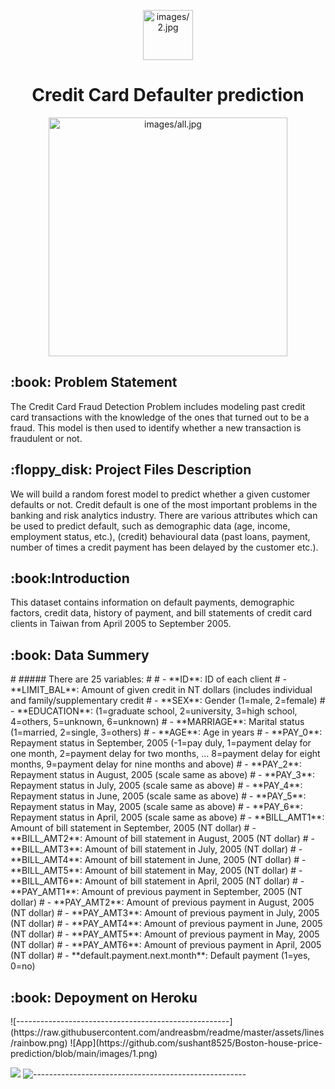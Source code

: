 <p align="center"> 
  <img src="images/2.jpg" alt="images/2.jpg" width="80px" height="80px">
</p>
<h1 align="center"> Credit Card Defaulter prediction </h1>
<p align="center"> 
<img src="images/all.jpg" alt="images/all.jpg" height="382px">
</p>
<h2> :book: Problem Statement</h2>
The Credit Card Fraud Detection Problem includes modeling past credit card transactions with the knowledge of the ones that turned out to be a fraud. This model is then used to identify whether a new transaction is fraudulent or not.

<h2> :floppy_disk: Project Files Description</h2>
We will build a random forest model to predict whether a given customer defaults or not. Credit default is one of the most important problems in the banking and risk analytics industry. There are various attributes which can be used to predict default, such as demographic data (age, income, employment status, etc.), (credit) behavioural data (past loans, payment, number of times a credit payment has been delayed by the customer etc.).

<h2> :book:Introduction</h2>
This dataset contains information on default payments, demographic factors, credit data, history of payment, and bill statements of credit card clients in Taiwan from April 2005 to September 2005.

<h2> :book: Data Summery</h2>
# ##### There are 25 variables:
# 
# - **ID**: ID of each client
# - **LIMIT_BAL**: Amount of given credit in NT dollars (includes individual and family/supplementary credit
# - **SEX**: Gender (1=male, 2=female)
# - **EDUCATION**: (1=graduate school, 2=university, 3=high school, 4=others, 5=unknown, 6=unknown)
# - **MARRIAGE**: Marital status (1=married, 2=single, 3=others)
# - **AGE**: Age in years
# - **PAY_0**: Repayment status in September, 2005 (-1=pay duly, 1=payment delay for one month, 2=payment delay for two months, … 8=payment delay for eight months, 9=payment delay for nine months and above)
# - **PAY_2**: Repayment status in August, 2005 (scale same as above)
# - **PAY_3**: Repayment status in July, 2005 (scale same as above)
# - **PAY_4**: Repayment status in June, 2005 (scale same as above)
# - **PAY_5**: Repayment status in May, 2005 (scale same as above)
# - **PAY_6**: Repayment status in April, 2005 (scale same as above)
# - **BILL_AMT1**: Amount of bill statement in September, 2005 (NT dollar)
# - **BILL_AMT2**: Amount of bill statement in August, 2005 (NT dollar)
# - **BILL_AMT3**: Amount of bill statement in July, 2005 (NT dollar)
# - **BILL_AMT4**: Amount of bill statement in June, 2005 (NT dollar)
# - **BILL_AMT5**: Amount of bill statement in May, 2005 (NT dollar)
# - **BILL_AMT6**: Amount of bill statement in April, 2005 (NT dollar)
# - **PAY_AMT1**: Amount of previous payment in September, 2005 (NT dollar)
# - **PAY_AMT2**: Amount of previous payment in August, 2005 (NT dollar)
# - **PAY_AMT3**: Amount of previous payment in July, 2005 (NT dollar)
# - **PAY_AMT4**: Amount of previous payment in June, 2005 (NT dollar)
# - **PAY_AMT5**: Amount of previous payment in May, 2005 (NT dollar)
# - **PAY_AMT6**: Amount of previous payment in April, 2005 (NT dollar)
# - **default.payment.next.month**: Default payment (1=yes, 0=no)

<h2> :book: Depoyment on Heroku</h2>
  ![-----------------------------------------------------](https://raw.githubusercontent.com/andreasbm/readme/master/assets/lines/rainbow.png)
![App](https://github.com/sushant8525/Boston-house-price-prediction/blob/main/images/1.png)

[![](https://i.imgur.com/4HjhfDQ.png)](https://credit-card-defulter-predict.herokuapp.com/)
![-----------------------------------------------------](https://raw.githubusercontent.com/andreasbm/readme/master/assets/lines/rainbow.png)








